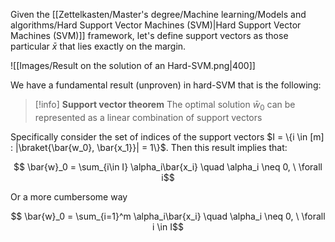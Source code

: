 Given the [[Zettelkasten/Master's degree/Machine learning/Models and algorithms/Hard Support Vector Machines (SVM)|Hard Support Vector Machines (SVM)]] framework, let's define support vectors as those particular $\bar{x}$ that lies exactly on the margin.

![[Images/Result on the solution of an Hard-SVM.png|400]]

We have a fundamental result (unproven) in hard-SVM that is the following:

>[!info] **Support vector theorem**
>The optimal solution $\bar{w}_0$ can be represented as a linear combination of support vectors

Specifically consider the set of indices of the support vectors $I = \{i \in [m] : |\braket{\bar{w_0}, \bar{x_1}}| = 1\}$.
Then this result implies that:

$$ \bar{w}_0  = \sum_{i\in I} \alpha_i\bar{x_i} \quad \alpha_i \neq 0, \  \forall i$$

Or a more cumbersome way

$$ \bar{w}_0  = \sum_{i=1}^m \alpha_i\bar{x_i} \quad \alpha_i \neq 0, \  \forall i \in I$$

